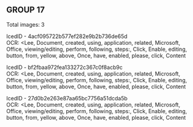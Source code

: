 ## GROUP 17
Total images: 3  

IcedID - 4acf095722b577ef282e9b2b736de65d  
OCR: <Lee, Document, created, using, application, related, Microsoft, Office, viewing/editing, perform, following, steps:, Click, Enable, editing, button, from, yellow, above, Once, have, enabled, please, click, Content  

IcedID - bf2fbaa972fea133272c367c0f8acb9c  
OCR: <Lee, Document, created, using, application, related, Microsoft, Office, viewing/editing, perform, following, steps:, Click, Enable, editing, button, from, yellow, above, Once, have, enabled, please, click, Content  

IcedID - 27d0b2e263e87aa65bc7756a51dcda5b  
OCR: <Lee, Document, created, using, application, related, Microsoft, Office, viewing/editing, perform, following, steps:, Click, Enable, editing, button, from, yellow, above, Once, have, enabled, please, click, Content  

